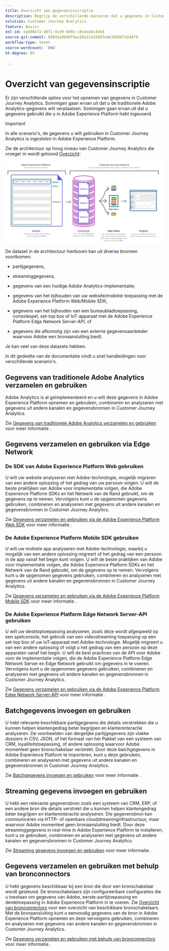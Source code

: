 ```yaml
---
title: Overzicht van gegevensinscriptie
description: Begrijp de verschillende manieren dat u gegevens in Customer Journey Analytics kunt opnemen
solution: Customer Journey Analytics
feature: Basics
exl-id: ead96b72-40f1-4ce9-8d91-c8ceea6c4458
source-git-commit: 89841edb40f8ac89a3142588fede383b87d246f9
workflow-type: tm+mt
source-wordcount: '866'
ht-degree: 0%

---
```


# Overzicht van gegevensinscriptie

Er zijn verschillende opties voor het opnemen van gegevens in Customer Journey Analytics. Sommigen gaan ervan uit dat u de traditionele Adobe Analytics-gegevens wilt verplaatsen. Sommigen gaan ervan uit dat u gegevens gebruikt die u in Adobe Experience Platform hebt ingevoerd.

>[!IMPORTANT]
>
>In alle scenario&#39;s, de gegevens u wilt _gebruiken_ in Customer Journey Analytics is _ingesloten_ in Adobe Experience Platform.


Zie de architectuur op hoog niveau van Customer Journey Analytics die vroeger in wordt getoond [Overzicht](https://experienceleague.adobe.com/docs/analytics-platform/using/cja-overview/cja-overview.html?lang=en):

![Customer Journey Analytics](./assets/cja-architecture.png)

De dataset in de architectuur hierboven kan uit diverse bronnen voortkomen:

- partijgegevens,

- streaminggegevens,

- gegevens van een huidige Adobe Analytics-implementatie;

- gegevens van het bijhouden van uw website/mobiele toepassing met de Adobe Experience Platform Web/Mobile SDK;

- gegevens van het bijhouden van een bureaubladtoepassing, consolespel, set-top box of IoT-apparaat met de Adobe Experience Platform Edge Network Server-API, of

- gegevens die afkomstig zijn van een externe gegevensaanbieder waarvoor Adobe een bronaansluiting biedt.

Je kan veel van deze datasets hebben.

In dit gedeelte van de documentatie vindt u snel handleidingen voor verschillende scenario&#39;s.

## Gegevens van traditionele Adobe Analytics verzamelen en gebruiken

Adobe Analytics is al geïmplementeerd en u wilt deze gegevens in Adobe Experience Platform opnemen en gebruiken, combineren en analyseren met gegevens uit andere kanalen en gegevensbronnen in Customer Journey Analytics.

Zie [Gegevens van traditionele Adobe Analytics verzamelen en gebruiken](./analytics.md) voor meer informatie .


## Gegevens verzamelen en gebruiken via Edge Network

### De SDK van Adobe Experience Platform Web gebruiken

U wilt uw website analyseren met Adobe-technologie, mogelijk migreren van een andere oplossing of het gedrag van uw persoon volgen. U wilt de beste praktijken van Adobe voor implementatie volgen, die Adobe Experience Platform SDKs en het Netwerk van de Rand gebruikt, om de gegevens op te nemen. Vervolgens kunt u de opgenomen gegevens gebruiken, combineren en analyseren met gegevens uit andere kanalen en gegevensbronnen in Customer Journey Analytics.

Zie [Gegevens verzamelen en gebruiken via de Adobe Experience Platform Web SDK](./aepwebsdk.md) voor meer informatie .

### De Adobe Experience Platform Mobile SDK gebruiken

U wilt uw mobiele app analyseren met Adobe-technologie, waarbij u mogelijk van een andere oplossing migreert of het gedrag van een persoon in de app vanaf het begin kunt volgen. U wilt de beste praktijken van Adobe voor implementatie volgen, die Adobe Experience Platform SDKs en het Netwerk van de Rand gebruikt, om de gegevens op te nemen. Vervolgens kunt u de opgenomen gegevens gebruiken, combineren en analyseren met gegevens uit andere kanalen en gegevensbronnen in Customer Journey Analytics.

Zie [Gegevens verzamelen en gebruiken via de Adobe Experience Platform Mobile SDK](./aepmobilesdk.md) voor meer informatie .

### De Adobe Experience Platform Edge Network Server-API gebruiken

U wilt uw desktoptoepassing analyseren, zoals deze wordt afgespeeld op een spelconsole, het gebruik van een videostreaming toepassing op een set-top box of uw IoT-apparaat met Adobe-technologie. Mogelijk migreert u van een andere oplossing of volgt u het gedrag van een persoon op deze apparaten vanaf het begin. U wilt de best practices van de API voor Adobe voor de implementatie volgen, die de Adobe Experience Platform Edge Network Server en Edge Network gebruikt om gegevens in te voeren. Vervolgens kunt u de opgenomen gegevens gebruiken, combineren en analyseren met gegevens uit andere kanalen en gegevensbronnen in Customer Journey Analytics.

Zie [Gegevens verzamelen en gebruiken via de Adobe Experience Platform Edge Network Server-API](./serverapi.md) voor meer informatie .

## Batchgegevens invoegen en gebruiken

U hebt relevante beschikbare partijgegevens die details verstrekken die u kunnen helpen klantengedrag beter begrijpen en klanteninteractie analyseren. De voorbeelden van dergelijke partijgegevens zijn vlakke dossiers in CSV, JSON, of het formaat van het Pakket van een systeem van CRM, loyaliteitstoepassing, of andere oplossing waarvoor Adobe momenteel geen bronschakelaar verstrekt. Door deze batchgegevens in Adobe Experience Platform te importeren, kunt u deze gebruiken, combineren en analyseren met gegevens uit andere kanalen en gegevensbronnen in Customer Journey Analytics.

Zie [Batchgegevens invoegen en gebruiken](./batch.md) voor meer informatie .

## Streaming gegevens invoegen en gebruiken

U hebt een relevante gegevensbron zoals een systeem van CRM, ERP, of een andere bron die details verstrekt die u kunnen helpen klantengedrag beter begrijpen en klanteninteractie analyseren. Die gegevensbron kan communiceren via HTTP- of openbare cloudstreaminginfrastructuur, maar waarvoor Adobe momenteel geen bronaansluiting biedt. Door deze streaminggegevens in real-time in Adobe Experience Platform te installeren, kunt u ze gebruiken, combineren en analyseren met gegevens uit andere kanalen en gegevensbronnen in Customer Journey Analytics.

Zie [Streaming gegevens invoegen en gebruiken](./streaming.md) voor meer informatie .

## Gegevens verzamelen en gebruiken met behulp van bronconnectors

U hebt gegevens beschikbaar bij een bron die door een bronschakelaar wordt gesteund. De bronschakelaars zijn configureerbare configuraties die u toestaan om gegevens van Adobe, eerste-partijtoepassing en derdetoepassing in Adobe Experience Platform in te voeren. Zie [Overzicht van bronconnectors](https://experienceleague.adobe.com/docs/experience-platform/sources/home.html?lang=en) voor een overzicht van beschikbare bronschakelaars. Met de bronaansluiting kunt u eenvoudig gegevens van de bron in Adobe Experience Platform opnemen en deze vervolgens gebruiken, combineren en analyseren met gegevens van andere kanalen en gegevensbronnen in Customer Journey Analytics.

Zie [Gegevens verzamelen en gebruiken met behulp van bronconnectors](./sources.md) voor meer informatie .
